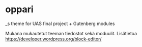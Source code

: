 # oppari
_s theme for UAS final project + Gutenberg modules 

Mukana mukautetut teeman tiedostot sekä moduulit. 
Lisätietoa https://developer.wordpress.org/block-editor/
